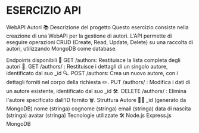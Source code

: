 # ESERCIZIO API

WebAPI Autori 📚
Descrizione del progetto
Questo esercizio consiste nella creazione di una WebAPI per la gestione di autori. L'API permette di eseguire operazioni CRUD (Create, Read, Update, Delete) su una raccolta di autori, utilizzando MongoDB come database.

Endpoints disponibili 🚀
GET /authors: Restituisce la lista completa degli autori 📜.
GET /authors/
: Restituisce i dettagli di un singolo autore, identificato dal suo _id 🔍.
POST /authors: Crea un nuovo autore, con i dettagli forniti nel corpo della richiesta ✏️.
PUT /authors/
: Modifica i dati di un autore esistente, identificato dal suo _id 🛠️.
DELETE /authors/
: Elimina l'autore specificato dall'ID fornito 🗑️.
Struttura Autore 🧑‍💻
_id (generato da MongoDB)
nome (stringa)
cognome (stringa)
email (stringa)
data di nascita (stringa)
avatar (stringa)
Tecnologie utilizzate 🛠️
Node.js
Express.js
MongoDB
